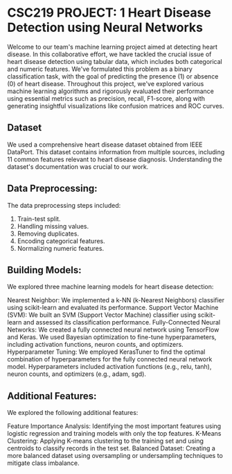 # CSC219 PROJECT: 1 Heart Disease Detection using Neural Networks
Welcome to our team's machine learning project aimed at detecting heart disease. In this collaborative effort, we have tackled the crucial issue of heart disease detection using tabular data, which includes both categorical and numeric features. We've formulated this problem as a binary classification task, with the goal of predicting the presence (1) or absence (0) of heart disease. Throughout this project, we've explored various machine learning algorithms and rigorously evaluated their performance using essential metrics such as precision, recall, F1-score, along with generating insightful visualizations like confusion matrices and ROC curves.

## Dataset
We used a comprehensive heart disease dataset obtained from IEEE DataPort. This dataset contains information from multiple sources, including 11 common features relevant to heart disease diagnosis. Understanding the dataset's documentation was crucial to our work.

## Data Preprocessing: 
The data preprocessing steps included:

1. Train-test split.
2. Handling missing values.
3. Removing duplicates.
4. Encoding categorical features.
5. Normalizing numeric features.

## Building Models: 
We explored three machine learning models for heart disease detection:

Nearest Neighbor: We implemented a k-NN (k-Nearest Neighbors) classifier using scikit-learn and evaluated its performance.
Support Vector Machine (SVM): 
We built an SVM (Support Vector Machine) classifier using scikit-learn and assessed its classification performance.
Fully-Connected Neural Networks: We created a fully connected neural network using TensorFlow and Keras. We used Bayesian optimization to fine-tune hyperparameters, including activation functions, neuron counts, and optimizers.
Hyperparameter Tuning: We employed KerasTuner to find the optimal combination of hyperparameters for the fully connected neural network model. Hyperparameters included activation functions (e.g., relu, tanh), neuron counts, and optimizers (e.g., adam, sgd).

## Additional Features: 
We explored the following additional features:

Feature Importance Analysis: Identifying the most important features using logistic regression and training models with only the top features.
K-Means Clustering: Applying K-means clustering to the training set and using centroids to classify records in the test set.
Balanced Dataset: Creating a more balanced dataset using oversampling or undersampling techniques to mitigate class imbalance.
